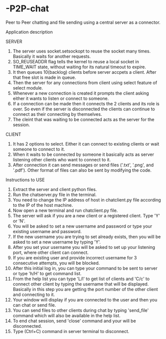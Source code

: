 # -P2P-chat
Peer to Peer chatting and file sending using a central server as a connector.

Application description

SERVER
1) The server uses socket.setsockopt to reuse the socket many times. Basically it waits for another requests.
2) SO_REUSEADDR flag tells the kernel to reuse a local socket in TIME_WAIT state, without waiting for its natural timeout to expire.
3) It then queues 10(backlog) clients before server accpets a client. After that free slot is made in queue.
4) Then the server for any connections from client using select feature of select module.
5) Whenever a new connection is created it prompts the client asking either it wants to listen or connect to someone.
6) If a connection can be made then it connects the 2 clients and its role is over. So even if the server is disconnected the clients can 		continue to connect as their connecting by themselves.
7) The cleint that was waiting to be connected acts as the server for the session.

CLIENT
1) It has 2 options to select. Either it can connect to existing clients or wait someone to connect to it.
2) When it waits to be connected by someone it basically acts as server listening other clients who want to connect to it.
3) After connection it can send messages or send files ('.txt', '.png', and '.pdf'). Other format of files can also be sent by modifying the 	code.


Instructions to USE

1) Extract the server and client python files.
2) Run the chatserver.py file in the terminal.
3) You need to change the IP address of host in chatclient.py file according to the IP of the host machine.
4) Now open a new terminal and run chatclient.py file.
5) The server will ask if you are a new client or a registered client. Type 'Y' or 'N'.
5) You will be asked to set a new username and password or type your existing username and password.
6) If the new username you are trying to set already exists, then you will be asked to set a new username by typing 'Y'.
7) After you set your username you will be asked to set up your listening port, where other client can connect.
8) If you are existing user and provide incorrect username for 3 consecutive attempts, you will be blocked.
9) After this initial log in, you can type your command to be sent to server or type 'h/H' to get command list.
10) From the help list you can type 'L/l' to get list of clients and 'C/c' to connect other client by typing the username that will be 			displayed. Basically in this step you are getting the port number of the other client and connecting to it.
11) Your window will display if you are connected to the user and then you can chat or send file.
12) You can send files to other clients during chat by typing 'send_file' command which will also be available in the help list.
13) To end chat session, send 'close' command and your will be disconnected.
14) Type (Ctrl+C) command in server terminal to disconnect.